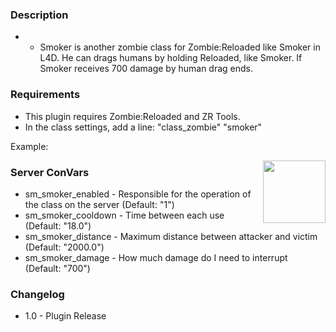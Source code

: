### Description
* * Smoker is another zombie class for Zombie:Reloaded like Smoker in L4D. He can drags humans by holding Reloaded, like Smoker. If Smoker receives 700 damage by human drag ends.

### Requirements
* This plugin requires Zombie:Reloaded and ZR Tools.
* In the class settings, add a line: "class_zombie" "smoker"

Example: 

<img align="right" src="https://i.imgur.com/NYXOAsv.png" height="100" width="100">

### Server ConVars

* sm_smoker_enabled - Responsible for the operation of the class on the server (Default: "1")
* sm_smoker_cooldown - Time between each use (Default: "18.0")
* sm_smoker_distance - Maximum distance between attacker and victim (Default: "2000.0")
* sm_smoker_damage - How much damage do I need to interrupt (Default: "700")


### Changelog
* 1.0 - Plugin Release
